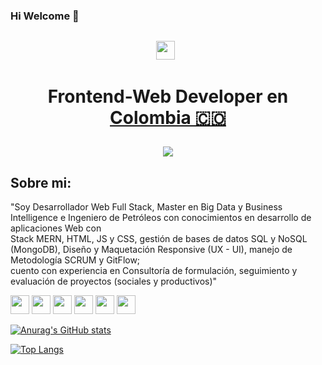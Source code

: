 ### Hi Welcome 👋

<img src="">
<p align='center'>
<a href="https://www.linkedin.com/in/miguel-angel-moreno-l%C3%B3pez/"><img height="30" src="https://cdn.jsdelivr.net/npm/simple-icons@3.0.1/icons/linkedin.svg"></a>&nbsp;&nbsp;
</p>

<h1 align="center">
  Frontend-Web Developer en
  <a href="https://www.google.com/maps/place/Colombia/@4,-72z/">Colombia 🇨🇴 </a> 
<p align=center><img src="https://komarev.com/ghpvc/?username=MIDATI&color=blueviolet"> </p>

## Sobre mi:

<p>"Soy Desarrollador Web Full Stack, Master en Big Data y Business Intelligence e Ingeniero de Petróleos con conocimientos en desarrollo de aplicaciones Web con <br>
Stack MERN, HTML, JS y CSS, gestión de bases de datos SQL y NoSQL (MongoDB), Diseño y Maquetación Responsive (UX - UI), manejo de Metodología SCRUM y GitFlow;<br> 
cuento con experiencia en Consultoría de formulación, seguimiento y evaluación de proyectos (sociales y productivos)"</p>
<img height="30" src="https://upload.wikimedia.org/wikipedia/commons/thumb/6/61/HTML5_logo_and_wordmark.svg/512px-HTML5_logo_and_wordmark.svg.png">
<img height="30" src="https://upload.wikimedia.org/wikipedia/commons/thumb/d/d4/Javascript-shield.svg/397px-Javascript-shield.svg.png">
<img height="30" src="https://upload.wikimedia.org/wikipedia/commons/thumb/d/d5/CSS3_logo_and_wordmark.svg/340px-CSS3_logo_and_wordmark.svg.png">
<img height="30" src="https://dotnettrickscloud.blob.core.windows.net/uploads/CourseImages/becomeamernstackdeveloper-mobile.png">
<img height="30" src="https://cdn-icons-png.flaticon.com/512/25/25231.png">
<img height="30" src="https://img.icons8.com/office/480/figma.png">

[![Anurag's GitHub stats](https://github-readme-stats.vercel.app/api?username=Miguel-Lopez-97&show_icons=true&theme=merko)](https://github.com/anuraghazra/github-readme-stats)
  
 [![Top Langs](https://github-readme-stats.vercel.app/api/top-langs/?username=Miguel-Lopez-97&show_icons=true&theme=merko)](https://github.com/anuraghazra/github-readme-stats)
